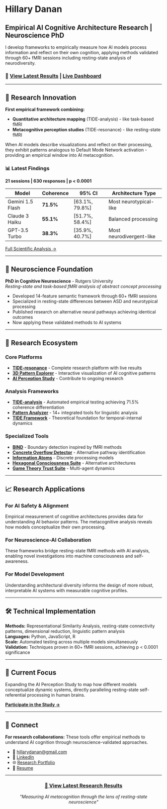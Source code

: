 # Hillary Danan

## Empirical AI Cognitive Architecture Research | Neuroscience PhD

I develop frameworks to empirically measure how AI models process information and reflect on their own cognition, applying methods validated through 60+ fMRI sessions including resting-state analysis of neurodiversity.

### 🚀 [View Latest Results](https://hillarydanan.github.io/TIDE-resonance/tide-results.html) | [Live Dashboard](https://hillarydanan.github.io/TIDE-resonance/tide-analysis-results/LIVE_RESULTS.html)

---

## 🔬 Research Innovation

**First empirical framework combining:**
- **Quantitative architecture mapping** (TIDE-analysis) - like task-based fMRI
- **Metacognitive perception studies** (TIDE-resonance) - like resting-state fMRI

When AI models describe visualizations and reflect on their processing, they exhibit patterns analogous to Default Mode Network activation - providing an empirical window into AI metacognition.

### 📊 Latest Findings
**21 sessions | 630 responses | p < 0.0001**

| Model | Coherence | 95% CI | Architecture Type |
|-------|-----------|--------|-------------------|
| Gemini 1.5 Flash | **71.5%** | [63.1%, 79.8%] | Most neurotypical-like |
| Claude 3 Haiku | **55.1%** | [51.7%, 58.4%] | Balanced processing |
| GPT-3.5 Turbo | **38.3%** | [35.9%, 40.7%] | Most neurodivergent-like |

[Full Scientific Analysis →](https://hillarydanan.github.io/TIDE-resonance/tide-analysis-results/SCIENTIFIC_SUMMARY.html)

---

## 🧠 Neuroscience Foundation

**PhD in Cognitive Neuroscience** - Rutgers University  
*Resting-state and task-based fMRI analysis of abstract concept processing*

- Developed 14-feature semantic framework through 60+ fMRI sessions
- Specialized in resting-state differences between ASD and neurotypical processing
- Published research on alternative neural pathways achieving identical outcomes
- Now applying these validated methods to AI systems

---

## 🌊 Research Ecosystem

### Core Platforms
- **[TIDE-resonance](https://hillarydanan.github.io/TIDE-resonance/)** - Complete research platform with live results
- **[3D Pattern Explorer](https://hillarydanan.github.io/TIDE-resonance/advanced_explorer.html)** - Interactive visualization of AI cognitive patterns
- **[AI Perception Study](https://hillarydanan.github.io/TIDE-resonance/collect.html)** - Contribute to ongoing research

### Analysis Frameworks
- **[TIDE-analysis](https://github.com/HillaryDanan/TIDE-analysis)** - Automated empirical testing achieving 71.5% coherence differentiation
- **[Pattern Analyzer](https://github.com/HillaryDanan/pattern-analyzer)** - 14+ integrated tools for linguistic analysis
- **[TIDE Framework](https://github.com/HillaryDanan/TIDE)** - Theoretical foundation for temporal-internal dynamics

### Specialized Tools
- **[BIND](https://github.com/HillaryDanan/BIND)** - Boundary detection inspired by fMRI methods
- **[Concrete Overflow Detector](https://github.com/HillaryDanan/concrete-overflow-detector)** - Alternative pathway identification
- **[Information Atoms](https://github.com/HillaryDanan/information-atoms)** - Discrete processing models
- **[Hexagonal Consciousness Suite](https://github.com/HillaryDanan/hexagonal-consciousness-suite)** - Alternative architectures
- **[Game Theory Trust Suite](https://github.com/HillaryDanan/game-theory-trust-suite)** - Multi-agent dynamics

---

## 📈 Research Applications

### For AI Safety & Alignment
Empirical measurement of cognitive architectures provides data for understanding AI behavior patterns. The metacognitive analysis reveals how models conceptualize their own processing.

### For Neuroscience-AI Collaboration
These frameworks bridge resting-state fMRI methods with AI analysis, enabling novel investigations into machine consciousness and self-awareness.

### For Model Development
Understanding architectural diversity informs the design of more robust, interpretable AI systems with measurable cognitive profiles.

---

## 🛠️ Technical Implementation

**Methods:** Representational Similarity Analysis, resting-state connectivity patterns, dimensional reduction, linguistic pattern analysis  
**Languages:** Python, JavaScript, R  
**Scale:** Automated testing across multiple models simultaneously  
**Validation:** Techniques proven in 60+ fMRI sessions, achieving p < 0.0001 significance

---

## 🎯 Current Focus

Expanding the AI Perception Study to map how different models conceptualize dynamic systems, directly paralleling resting-state self-referential processing in human brains.

**[Participate in the Study →](https://hillarydanan.github.io/TIDE-resonance/collect.html)**

---

## 📮 Connect

**For research collaborations:** These tools offer empirical methods to understand AI cognition through neuroscience-validated approaches.

- 📧 [hillarydanan@gmail.com](mailto:hillarydanan@gmail.com)
- 🔗 [LinkedIn](https://www.linkedin.com/in/hillarydanan/)
- 🌐 [Research Portfolio](https://hillarydanan.github.io/TIDE-resonance/pitch.html)
- 📄 [Resume](https://hillarydanan.github.io/TIDE-resonance/resume.html)

---

<div align="center">

### [🚀 View Latest Research Results](https://hillarydanan.github.io/TIDE-resonance/tide-results.html)

*"Measuring AI metacognition through the lens of resting-state neuroscience"*

</div>
